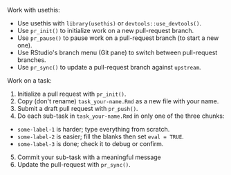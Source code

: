 Work with usethis:

* Use usethis with `library(usethis)` or `devtools::use_devtools()`.
* Use `pr_init()` to initialize work on a new pull-request branch.
* Use `pr_pause()` to pause work on a pull-request branch (to start a new one).
* Use RStudio's branch menu (Git pane) to switch between pull-request branches.
* Use `pr_sync()` to update a pull-request branch against `upstream`.

Work on a task:

1. Initialize a pull request with `pr_init()`.
2. Copy (don't rename) `task_your-name.Rmd` as a new file with your name.
3. Submit a draft pull request with `pr_push()`.
4. Do each sub-task in `task_your-name.Rmd` in only one of the three chunks:
  * `some-label-1` is harder; type everything from scratch.
  * `some-label-2` is easier; fill the blanks then set `eval = TRUE`.
  * `some-label-3` is done; check it to debug or confirm.
5. Commit your sub-task with a meaningful message
6. Update the pull-request with `pr_sync()`.
